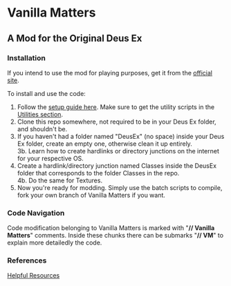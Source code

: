 # Vanilla Matters
## A Mod for the Original Deus Ex

### Installation
If you intend to use the mod for playing purposes, get it from the [official site](https://www.nexusmods.com/deusex/mods/56).

To install and use the code: 
1. Follow the [setup guide here](https://github.com/TheMarkie/VanillaMatters/wiki/Setting-Up-Deus-Ex-for-modding). Make sure to get the utility scripts in the [Utilities section](https://github.com/TheMarkie/VanillaMatters/wiki/Setting-Up-Deus-Ex-for-modding#utilities).
2. Clone this repo somewhere, not required to be in your Deus Ex folder, and shouldn't be.
3. If you haven't had a folder named "DeusEx" (no space) inside your Deus Ex folder, create an empty one, otherwise clean it up entirely.  
3b. Learn how to create hardlinks or directory junctions on the internet for your respective OS.
4. Create a hardlink/directory junction named Classes inside the DeusEx folder that corresponds to the folder Classes in the repo.  
4b. Do the same for Textures.
5. Now you're ready for modding. Simply use the batch scripts to compile, fork your own branch of Vanilla Matters if you want.

### Code Navigation
Code modification belonging to Vanilla Matters is marked with "**// Vanilla Matters**" comments. Inside these chunks there can be submarks "**// VM**" to explain more detailedly the code.

### References
[Helpful Resources](https://github.com/TheMarkie/VanillaMatters/wiki/Setting-Up-Deus-Ex-for-modding#helpful-resources)
